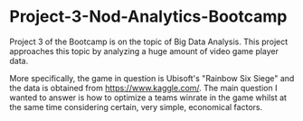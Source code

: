 # Project-3-Nod-Analytics-Bootcamp
Project 3 of the Bootcamp is on the topic of Big Data Analysis. This project approaches this topic by analyzing a huge amount of video game player data.

More specifically, the game in question is Ubisoft's "Rainbow Six Siege" and the data is obtained from https://www.kaggle.com/. The main question I wanted to answer is how to optimize a teams winrate in the game whilst at the same time considering certain, very simple, economical factors.
